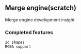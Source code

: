 ## Merge engine(scratch)

Merge engine development insight

### Completed features
```.
2d shapes
RGBA support


